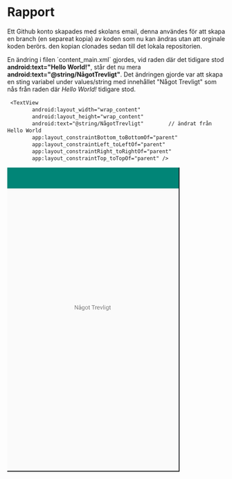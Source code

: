 # Rapport

Ett Github konto skapades med skolans email, denna användes för att skapa en branch (en separeat kopia) av koden som
nu kan ändras utan att orginale koden berörs. den kopian clonades sedan till det lokala repositorien.

En ändring i filen ´content_main.xml´ gjordes, vid raden där det tidigare stod __android:text="Hello World!"__, står det nu mera __android:text="@string/NågotTrevligt"__.
Det ändringen gjorde var att skapa en sting variabel under values/string med innehållet "Något Trevligt" som nås från raden där *Hello World!* tidigare stod.



```
 <TextView
        android:layout_width="wrap_content"
        android:layout_height="wrap_content"
        android:text="@string/NågotTrevligt"        // ändrat från Hello World
        app:layout_constraintBottom_toBottomOf="parent"
        app:layout_constraintLeft_toLeftOf="parent"
        app:layout_constraintRight_toRightOf="parent"
        app:layout_constraintTop_toTopOf="parent" />
```

![](labbrapport1.jpg)


